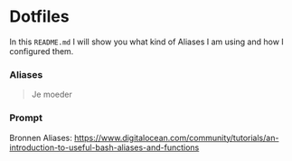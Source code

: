 # Dotfiles
In this `README.md` I will show you what kind of Aliases I am using and how I configured them.

### Aliases
>Je moeder

### Prompt


Bronnen Aliases: https://www.digitalocean.com/community/tutorials/an-introduction-to-useful-bash-aliases-and-functions
